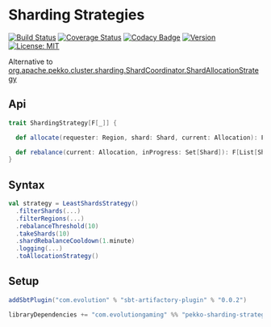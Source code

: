 # Sharding Strategies
[![Build Status](https://github.com/evolution-gaming/pekko-sharding-strategy/workflows/CI/badge.svg)](https://github.com/evolution-gaming/pekko-sharding-strategy/actions?query=workflow%3ACI)
[![Coverage Status](https://coveralls.io/repos/github/evolution-gaming/pekko-sharding-strategy/badge.svg?branch=master)](https://coveralls.io/github/evolution-gaming/pekko-sharding-strategy?branch=master)
[![Codacy Badge](https://api.codacy.com/project/badge/Grade/d60baa5803c542d6b4437cb2a5541ab4)](https://www.codacy.com/app/evolution-gaming/pekko-sharding-strategy?utm_source=github.com&amp;utm_medium=referral&amp;utm_content=evolution-gaming/pekko-sharding-strategy&amp;utm_campaign=Badge_Grade)
[![Version](https://img.shields.io/badge/version-click-blue)](https://evolution.jfrog.io/artifactory/api/search/latestVersion?g=com.evolutiongaming&a=pekko-sharding-strategy_2.13&repos=public)
[![License: MIT](https://img.shields.io/badge/License-MIT-yellowgreen.svg)](https://opensource.org/licenses/MIT)

Alternative to [org.apache.pekko.cluster.sharding.ShardCoordinator.ShardAllocationStrategy](https://github.com/apache/pekko/blob/main/cluster-sharding/src/main/scala/org/apache/pekko/cluster/sharding/ShardCoordinator.scala#L78)

## Api

```scala
trait ShardingStrategy[F[_]] {

  def allocate(requester: Region, shard: Shard, current: Allocation): F[Option[Region]]

  def rebalance(current: Allocation, inProgress: Set[Shard]): F[List[Shard]]
}
```

## Syntax

```scala
val strategy = LeastShardsStrategy()
  .filterShards(...)
  .filterRegions(...)
  .rebalanceThreshold(10)
  .takeShards(10) 
  .shardRebalanceCooldown(1.minute)
  .logging(...)
  .toAllocationStrategy()
```

## Setup

```scala
addSbtPlugin("com.evolution" % "sbt-artifactory-plugin" % "0.0.2")

libraryDependencies += "com.evolutiongaming" %% "pekko-sharding-strategy" % "1.0.0"
```